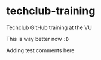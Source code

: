 # techclub-training
Techclub GitHub training at the VU

This is way better now `:D `

Adding test comments here
